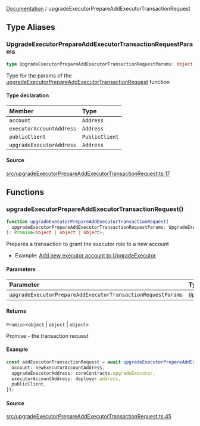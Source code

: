 [Documentation](README.md) / upgradeExecutorPrepareAddExecutorTransactionRequest

## Type Aliases

### UpgradeExecutorPrepareAddExecutorTransactionRequestParams

```ts
type UpgradeExecutorPrepareAddExecutorTransactionRequestParams: object;
```

Type for the params of the [upgradeExecutorPrepareAddExecutorTransactionRequest](upgradeExecutorPrepareAddExecutorTransactionRequest.md#upgradeexecutorprepareaddexecutortransactionrequest) function

#### Type declaration

| Member                   | Type           |
| :----------------------- | :------------- |
| `account`                | `Address`      |
| `executorAccountAddress` | `Address`      |
| `publicClient`           | `PublicClient` |
| `upgradeExecutorAddress` | `Address`      |

#### Source

[src/upgradeExecutorPrepareAddExecutorTransactionRequest.ts:17](https://github.com/anegg0/arbitrum-orbit-sdk/blob/763a3f41e7ea001cbb6fe81ac11cc794b4a0f94d/src/upgradeExecutorPrepareAddExecutorTransactionRequest.ts#L17)

## Functions

### upgradeExecutorPrepareAddExecutorTransactionRequest()

```ts
function upgradeExecutorPrepareAddExecutorTransactionRequest(
  upgradeExecutorPrepareAddExecutorTransactionRequestParams: UpgradeExecutorPrepareAddExecutorTransactionRequestParams,
): Promise<object | object | object>;
```

Prepares a transaction to grant the executor role to a new account

- Example: [Add new executor account to UpgradeExecutor](https://github.com/OffchainLabs/arbitrum-orbit-sdk/blob/main/examples/upgrade-executor-add-account/index.ts)

#### Parameters

| Parameter                                                   | Type                                                                                                                                                                            | Description                                                                                                                                                                   |
| :---------------------------------------------------------- | :------------------------------------------------------------------------------------------------------------------------------------------------------------------------------ | :---------------------------------------------------------------------------------------------------------------------------------------------------------------------------- |
| `upgradeExecutorPrepareAddExecutorTransactionRequestParams` | [`UpgradeExecutorPrepareAddExecutorTransactionRequestParams`](upgradeExecutorPrepareAddExecutorTransactionRequest.md#upgradeexecutorprepareaddexecutortransactionrequestparams) | [UpgradeExecutorPrepareAddExecutorTransactionRequestParams](upgradeExecutorPrepareAddExecutorTransactionRequest.md#upgradeexecutorprepareaddexecutortransactionrequestparams) |

#### Returns

`Promise`\<`object` \| `object` \| `object`\>

Promise<PrepareTransactionRequestReturnType> - the transaction request

#### Example

```ts
const addExecutorTransactionRequest = await upgradeExecutorPrepareAddExecutorTransactionRequest({
  account: newExecutorAccountAddress,
  upgradeExecutorAddress: coreContracts.upgradeExecutor,
  executorAccountAddress: deployer.address,
  publicClient,
});
```

#### Source

[src/upgradeExecutorPrepareAddExecutorTransactionRequest.ts:45](https://github.com/anegg0/arbitrum-orbit-sdk/blob/763a3f41e7ea001cbb6fe81ac11cc794b4a0f94d/src/upgradeExecutorPrepareAddExecutorTransactionRequest.ts#L45)
